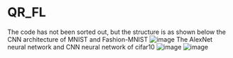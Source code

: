 # QR_FL
The code has not been sorted out, but the structure is as shown below
the CNN architecture of MNIST and Fashion-MNIST
![image](https://user-images.githubusercontent.com/84163763/118209928-27c43500-b49c-11eb-9d3d-84e1c0cdfa8f.png)
The AlexNet neural network and CNN neural network of cifar10
![image](https://user-images.githubusercontent.com/84163763/118210144-9d300580-b49c-11eb-87e8-f4bab111aa41.png)
![image](https://user-images.githubusercontent.com/84163763/118210172-a8833100-b49c-11eb-8322-2277b9c5e2e0.png)
